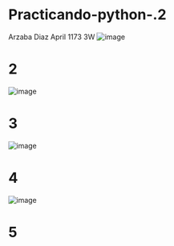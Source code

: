 # Practicando-python-.2
Arzaba Diaz April 1173 3W
![image](https://github.com/user-attachments/assets/657992d0-6465-4c76-a4d3-8a165a2944fa)
# 2
![image](https://github.com/user-attachments/assets/a02e2e26-00c9-41b8-8240-3f92565574c5)
# 3
![image](https://github.com/user-attachments/assets/c5c4642c-a99f-41f5-b273-736cdfa3abe5)
# 4
![image](https://github.com/user-attachments/assets/4417e149-876c-4c4e-8351-afd4b5e41411)
# 5
